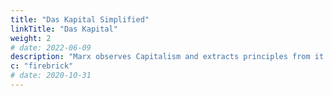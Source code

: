 ```yaml
---
title: "Das Kapital Simplified"
linkTitle: "Das Kapital"
weight: 2
# date: 2022-06-09
description: "Marx observes Capitalism and extracts principles from it based on his materialist template as Das Kapital (1867)"
c: "firebrick"
# date: 2020-10-31
---
```

